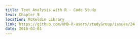 ```yaml
---
title: Text Analysis with R - Code Study
text: Chapter 5
location: McKeldin Library 
link: https://github.com/UMD-R-users/studyGroup/issues/24
date: 2016-03-01
---
```

